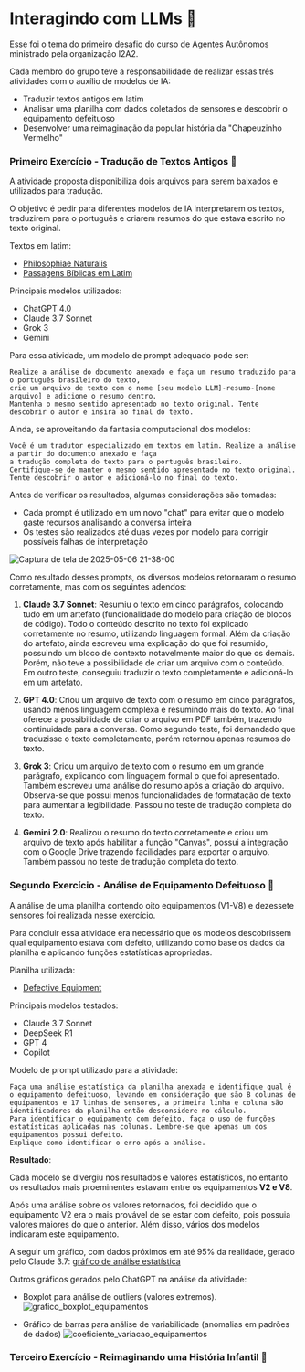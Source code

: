 # Interagindo com LLMs 🧠
Esse foi o tema do primeiro desafio do curso de Agentes Autônomos ministrado pela organização I2A2.

Cada membro do grupo teve a responsabilidade de realizar essas três atividades com o auxílio de modelos de IA:
* Traduzir textos antigos em latim
* Analisar uma planilha com dados coletados de sensores e descobrir o equipamento defeituoso
* Desenvolver uma reimaginação da popular história da "Chapeuzinho Vermelho"

### Primeiro Exercício - Tradução de Textos Antigos 📜
A atividade proposta disponibiliza dois arquivos para serem baixados e utilizados para tradução. 

O objetivo é pedir para diferentes modelos de IA interpretarem os textos, traduzirem para o português e criarem resumos do que estava escrito no texto original.

Textos em latim:
* [Philosophiae Naturalis]()
* [Passagens Bíblicas em Latim]()

Principais modelos utilizados:
* ChatGPT 4.0
* Claude 3.7 Sonnet
* Grok 3
* Gemini

Para essa atividade, um modelo de prompt adequado pode ser:
```
Realize a análise do documento anexado e faça um resumo traduzido para o português brasileiro do texto,
crie um arquivo de texto com o nome [seu modelo LLM]-resumo-[nome arquivo] e adicione o resumo dentro.
Mantenha o mesmo sentido apresentado no texto original. Tente descobrir o autor e insira ao final do texto.

```
Ainda, se aproveitando da fantasia computacional dos modelos:
```
Você é um tradutor especializado em textos em latim. Realize a análise a partir do documento anexado e faça
a tradução completa do texto para o português brasileiro.
Certifique-se de manter o mesmo sentido apresentado no texto original.
Tente descobrir o autor e adicioná-lo no final do texto.

```
Antes de verificar os resultados, algumas considerações são tomadas:
* Cada prompt é utilizado em um novo "chat" para evitar que o modelo gaste recursos analisando a conversa inteira
* Os testes são realizados até duas vezes por modelo para corrigir possíveis falhas de interpretação

![Captura de tela de 2025-05-06 21-38-00](https://github.com/user-attachments/assets/f1ae7b74-41b5-4d64-89a5-c7ea02ca7f69)


Como resultado desses prompts, os diversos modelos retornaram o resumo corretamente, mas com os seguintes adendos:

1. **Claude 3.7 Sonnet**:
Resumiu o texto em cinco parágrafos, colocando tudo em um artefato (funcionalidade do modelo para criação de blocos de código).
Todo o conteúdo descrito no texto foi explicado corretamente no resumo, utilizando linguagem formal. Além da criação do artefato, ainda escreveu uma explicação do que foi resumido, possuindo um bloco de contexto notavelmente maior do que os demais. Porém, não teve a possibilidade de criar um arquivo com o conteúdo.
Em outro teste, conseguiu traduzir o texto completamente e adicioná-lo em um artefato.

3. **GPT 4.0**:
Criou um arquivo de texto com o resumo em cinco parágrafos, usando menos linguagem complexa e resumindo mais do texto. Ao final oferece a possibilidade de criar o arquivo em PDF também, trazendo continuidade para a conversa.
Como segundo teste, foi demandado que traduzisse o texto completamente, porém retornou apenas resumos do texto.

5. **Grok 3**:
Criou um arquivo de texto com o resumo em um grande parágrafo, explicando com linguagem formal o que foi apresentado. Também escreveu uma análise do resumo após a criação do arquivo. Observa-se que possui menos funcionalidades de formatação de texto para aumentar a legibilidade.
Passou no teste de tradução completa do texto.

7. **Gemini 2.0**:
Realizou o resumo do texto corretamente e criou um arquivo de texto após habilitar a função "Canvas", possui a integração com o Google Drive trazendo facilidades para exportar o arquivo.
Também passou no teste de tradução completa do texto.


### Segundo Exercício - Análise de Equipamento Defeituoso 🔢
A análise de uma planilha contendo oito equipamentos (V1-V8) e dezessete sensores foi realizada nesse exercício.

Para concluir essa atividade era necessário que os modelos descobrissem qual equipamento estava com defeito, utilizando como base os dados da planilha e aplicando funções estatísticas apropriadas.

Planilha utilizada:
* [Defective Equipment]()

Principais modelos testados:
* Claude 3.7 Sonnet
* DeepSeek R1
* GPT 4
* Copilot

Modelo de prompt utilizado para a atividade:
```
Faça uma análise estatística da planilha anexada e identifique qual é o equipamento defeituoso, levando em consideração que são 8 colunas de equipamentos e 17 linhas de sensores, a primeira linha e coluna são identificadores da planilha então desconsidere no cálculo.
Para identificar o equipamento com defeito, faça o uso de funções estatísticas aplicadas nas colunas. Lembre-se que apenas um dos equipamentos possui defeito.
Explique como identificar o erro após a análise. 
```

**Resultado**:

Cada modelo se divergiu nos resultados e valores estatísticos, no entanto os resultados mais proeminentes estavam entre os equipamentos **V2 e V8**.

Após uma análise sobre os valores retornados, foi decidido que o equipamento V2 era o mais provável de se estar com defeito, pois possuia valores maiores do que o anterior. Além disso, vários dos modelos indicaram este equipamento.

A seguir um gráfico, com dados próximos em até 95% da realidade, gerado pelo Claude 3.7: [gráfico de análise estatística](https://claude.ai/public/artifacts/3d856a5b-8011-4050-bd0f-0354dfe77c08)

Outros gráficos gerados pelo ChatGPT na análise da atividade:

* Boxplot para análise de outliers (valores extremos).
![grafico_boxplot_equipamentos](https://github.com/user-attachments/assets/0c73e5e4-6d23-41d5-bc1d-379a7d06ab39)

* Gráfico de barras para análise de variabilidade (anomalias em padrões de dados)
![coeficiente_variacao_equipamentos](https://github.com/user-attachments/assets/a4426d33-c3d6-4e85-a244-e85909be3554)


### Terceiro Exercício - Reimaginando uma História Infantil 📖
